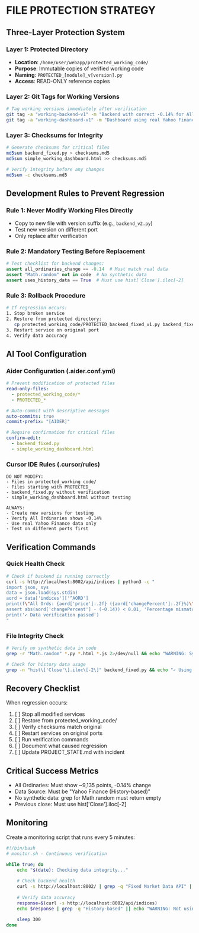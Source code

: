 # FILE PROTECTION STRATEGY

## Three-Layer Protection System

### Layer 1: Protected Directory
- **Location**: `/home/user/webapp/protected_working_code/`
- **Purpose**: Immutable copies of verified working code
- **Naming**: `PROTECTED_[module]_v[version].py`
- **Access**: READ-ONLY reference copies

### Layer 2: Git Tags for Working Versions
```bash
# Tag working versions immediately after verification
git tag -a "working-backend-v1" -m "Backend with correct -0.14% for All Ords"
git tag -a "working-dashboard-v1" -m "Dashboard using real Yahoo Finance data"
```

### Layer 3: Checksums for Integrity
```bash
# Generate checksums for critical files
md5sum backend_fixed.py > checksums.md5
md5sum simple_working_dashboard.html >> checksums.md5

# Verify integrity before any changes
md5sum -c checksums.md5
```

## Development Rules to Prevent Regression

### Rule 1: Never Modify Working Files Directly
- Copy to new file with version suffix (e.g., `backend_v2.py`)
- Test new version on different port
- Only replace after verification

### Rule 2: Mandatory Testing Before Replacement
```python
# Test checklist for backend changes:
assert all_ordinaries_change == -0.14  # Must match real data
assert "Math.random" not in code  # No synthetic data
assert uses_history_data == True  # Must use hist['Close'].iloc[-2]
```

### Rule 3: Rollback Procedure
```bash
# If regression occurs:
1. Stop broken service
2. Restore from protected directory:
   cp protected_working_code/PROTECTED_backend_fixed_v1.py backend_fixed.py
3. Restart service on original port
4. Verify data accuracy
```

## AI Tool Configuration

### Aider Configuration (.aider.conf.yml)
```yaml
# Prevent modification of protected files
read-only-files:
  - protected_working_code/*
  - PROTECTED_*

# Auto-commit with descriptive messages
auto-commits: true
commit-prefix: "[AIDER]"

# Require confirmation for critical files
confirm-edit:
  - backend_fixed.py
  - simple_working_dashboard.html
```

### Cursor IDE Rules (.cursor/rules)
```
DO NOT MODIFY:
- Files in protected_working_code/
- Files starting with PROTECTED_
- backend_fixed.py without verification
- simple_working_dashboard.html without testing

ALWAYS:
- Create new versions for testing
- Verify All Ordinaries shows -0.14%
- Use real Yahoo Finance data only
- Test on different ports first
```

## Verification Commands

### Quick Health Check
```bash
# Check if backend is running correctly
curl -s http://localhost:8002/api/indices | python3 -c "
import json, sys
data = json.load(sys.stdin)
aord = data['indices']['^AORD']
print(f\"All Ords: {aord['price']:.2f} ({aord['changePercent']:.2f}%)\")
assert abs(aord['changePercent'] - (-0.14)) < 0.01, 'Percentage mismatch!'
print('✓ Data verification passed')
"
```

### File Integrity Check
```bash
# Verify no synthetic data in code
grep -r "Math.random" *.py *.html *.js 2>/dev/null && echo "WARNING: Synthetic data found!" || echo "✓ No synthetic data"

# Check for history data usage
grep -n "hist\['Close'\].iloc\[-2\]" backend_fixed.py && echo "✓ Using history data" || echo "WARNING: Not using history data!"
```

## Recovery Checklist

When regression occurs:

1. [ ] Stop all modified services
2. [ ] Restore from protected_working_code/
3. [ ] Verify checksums match original
4. [ ] Restart services on original ports
5. [ ] Run verification commands
6. [ ] Document what caused regression
7. [ ] Update PROJECT_STATE.md with incident

## Critical Success Metrics

- All Ordinaries: Must show ~9,135 points, -0.14% change
- Data Source: Must be "Yahoo Finance (History-based)"
- No synthetic data: grep for Math.random must return empty
- Previous close: Must use hist['Close'].iloc[-2]

## Monitoring

Create a monitoring script that runs every 5 minutes:
```bash
#!/bin/bash
# monitor.sh - Continuous verification

while true; do
    echo "$(date): Checking data integrity..."
    
    # Check backend health
    curl -s http://localhost:8002/ | grep -q "Fixed Market Data API" || echo "WARNING: Backend issue!"
    
    # Verify data accuracy
    response=$(curl -s http://localhost:8002/api/indices)
    echo $response | grep -q "History-based" || echo "WARNING: Not using history data!"
    
    sleep 300
done
```